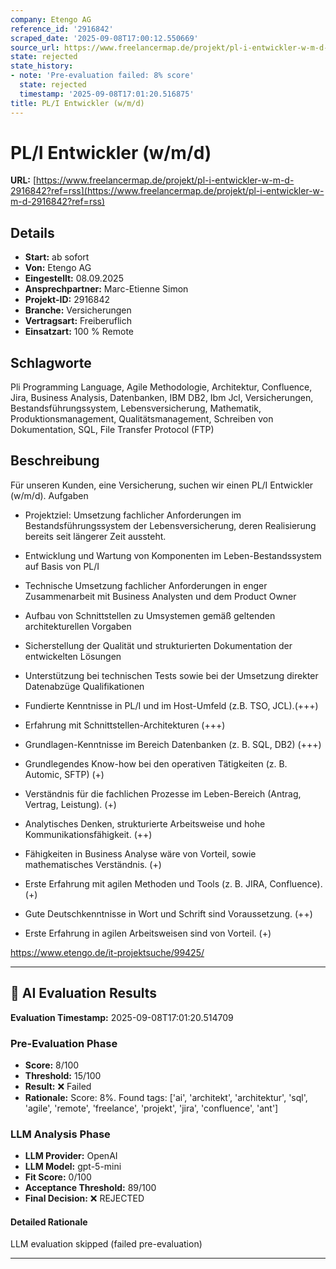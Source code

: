 ```yaml
---
company: Etengo AG
reference_id: '2916842'
scraped_date: '2025-09-08T17:00:12.550669'
source_url: https://www.freelancermap.de/projekt/pl-i-entwickler-w-m-d-2916842?ref=rss
state: rejected
state_history:
- note: 'Pre-evaluation failed: 8% score'
  state: rejected
  timestamp: '2025-09-08T17:01:20.516875'
title: PL/I Entwickler (w/m/d)
---
```



# PL/I Entwickler (w/m/d)
**URL:** [https://www.freelancermap.de/projekt/pl-i-entwickler-w-m-d-2916842?ref=rss](https://www.freelancermap.de/projekt/pl-i-entwickler-w-m-d-2916842?ref=rss)
## Details
- **Start:** ab sofort
- **Von:** Etengo AG
- **Eingestellt:** 08.09.2025
- **Ansprechpartner:** Marc-Etienne Simon
- **Projekt-ID:** 2916842
- **Branche:** Versicherungen
- **Vertragsart:** Freiberuflich
- **Einsatzart:** 100
                                                % Remote

## Schlagworte
Pli Programming Language, Agile Methodologie, Architektur, Confluence, Jira, Business Analysis, Datenbanken, IBM DB2, Ibm Jcl, Versicherungen, Bestandsführungssystem, Lebensversicherung, Mathematik, Produktionsmanagement, Qualitätsmanagement, Schreiben von Dokumentation, SQL, File Transfer Protocol (FTP)

## Beschreibung
Für unseren Kunden, eine Versicherung, suchen wir einen PL/I Entwickler (w/m/d).
Aufgaben

- Projektziel: Umsetzung fachlicher Anforderungen im Bestandsführungssystem der Lebensversicherung, deren Realisierung bereits seit längerer Zeit aussteht.

- Entwicklung und Wartung von Komponenten im Leben-Bestandssystem auf Basis von PL/I
- Technische Umsetzung fachlicher Anforderungen in enger Zusammenarbeit mit Business Analysten und dem Product Owner
- Aufbau von Schnittstellen zu Umsystemen gemäß geltenden architekturellen Vorgaben
- Sicherstellung der Qualität und strukturierten Dokumentation der entwickelten Lösungen
- Unterstützung bei technischen Tests sowie bei der Umsetzung direkter Datenabzüge
Qualifikationen

- Fundierte Kenntnisse in PL/I und im Host-Umfeld (z.B. TSO, JCL).(+++)
- Erfahrung mit Schnittstellen-Architekturen (+++)
- Grundlagen-Kenntnisse im Bereich Datenbanken (z. B. SQL, DB2) (+++)
- Grundlegendes Know-how bei den operativen Tätigkeiten (z. B. Automic, SFTP) (+)
- Verständnis für die fachlichen Prozesse im Leben-Bereich (Antrag, Vertrag, Leistung). (+)
- Analytisches Denken, strukturierte Arbeitsweise und hohe Kommunikationsfähigkeit. (++)
- Fähigkeiten in Business Analyse wäre von Vorteil, sowie mathematisches Verständnis. (+)
- Erste Erfahrung mit agilen Methoden und Tools (z. B. JIRA, Confluence). (+)
- Gute Deutschkenntnisse in Wort und Schrift sind Voraussetzung. (++)
- Erste Erfahrung in agilen Arbeitsweisen sind von Vorteil. (+)

https://www.etengo.de/it-projektsuche/99425/

---

## 🤖 AI Evaluation Results

**Evaluation Timestamp:** 2025-09-08T17:01:20.514709

### Pre-Evaluation Phase
- **Score:** 8/100
- **Threshold:** 15/100
- **Result:** ❌ Failed
- **Rationale:** Score: 8%. Found tags: ['ai', 'architekt', 'architektur', 'sql', 'agile', 'remote', 'freelance', 'projekt', 'jira', 'confluence', 'ant']

### LLM Analysis Phase
- **LLM Provider:** OpenAI
- **LLM Model:** gpt-5-mini
- **Fit Score:** 0/100
- **Acceptance Threshold:** 89/100
- **Final Decision:** ❌ REJECTED

#### Detailed Rationale
LLM evaluation skipped (failed pre-evaluation)

---
